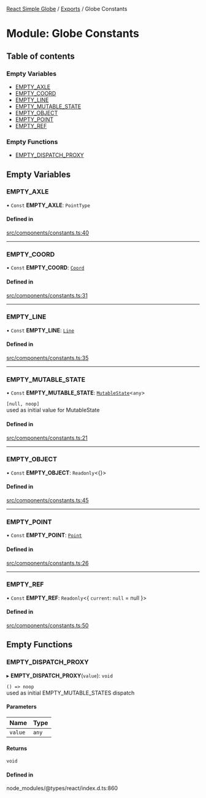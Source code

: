 [React Simple Globe](../README.md) / [Exports](../modules.md) / Globe Constants

# Module: Globe Constants

## Table of contents

### Empty Variables

- [EMPTY\_AXLE](Globe_Constants.md#empty_axle)
- [EMPTY\_COORD](Globe_Constants.md#empty_coord)
- [EMPTY\_LINE](Globe_Constants.md#empty_line)
- [EMPTY\_MUTABLE\_STATE](Globe_Constants.md#empty_mutable_state)
- [EMPTY\_OBJECT](Globe_Constants.md#empty_object)
- [EMPTY\_POINT](Globe_Constants.md#empty_point)
- [EMPTY\_REF](Globe_Constants.md#empty_ref)

### Empty Functions

- [EMPTY\_DISPATCH\_PROXY](Globe_Constants.md#empty_dispatch_proxy)

## Empty Variables

### EMPTY\_AXLE

• `Const` **EMPTY\_AXLE**: `PointType`

#### Defined in

[src/components/constants.ts:40](https://github.com/Gaushao/d3-react-globe/blob/636f719/src/components/constants.ts#L40)

___

### EMPTY\_COORD

• `Const` **EMPTY\_COORD**: [`Coord`](../classes/Globe_Classes.Coord.md)

#### Defined in

[src/components/constants.ts:31](https://github.com/Gaushao/d3-react-globe/blob/636f719/src/components/constants.ts#L31)

___

### EMPTY\_LINE

• `Const` **EMPTY\_LINE**: [`Line`](../classes/Globe_Classes.Line.md)

#### Defined in

[src/components/constants.ts:35](https://github.com/Gaushao/d3-react-globe/blob/636f719/src/components/constants.ts#L35)

___

### EMPTY\_MUTABLE\_STATE

• `Const` **EMPTY\_MUTABLE\_STATE**: [`MutableState`](Globe_Types.md#mutablestate)<`any`\>

`[null, noop]`\
used as initial value for MutableState

#### Defined in

[src/components/constants.ts:21](https://github.com/Gaushao/d3-react-globe/blob/636f719/src/components/constants.ts#L21)

___

### EMPTY\_OBJECT

• `Const` **EMPTY\_OBJECT**: `Readonly`<{}\>

#### Defined in

[src/components/constants.ts:45](https://github.com/Gaushao/d3-react-globe/blob/636f719/src/components/constants.ts#L45)

___

### EMPTY\_POINT

• `Const` **EMPTY\_POINT**: [`Point`](../classes/Globe_Classes.Point.md)

#### Defined in

[src/components/constants.ts:26](https://github.com/Gaushao/d3-react-globe/blob/636f719/src/components/constants.ts#L26)

___

### EMPTY\_REF

• `Const` **EMPTY\_REF**: `Readonly`<{ `current`: ``null`` = null }\>

#### Defined in

[src/components/constants.ts:50](https://github.com/Gaushao/d3-react-globe/blob/636f719/src/components/constants.ts#L50)

## Empty Functions

### EMPTY\_DISPATCH\_PROXY

▸ **EMPTY_DISPATCH_PROXY**(`value`): `void`

`() => noop`\
used as initial EMPTY_MUTABLE_STATES dispatch

#### Parameters

| Name | Type |
| :------ | :------ |
| `value` | `any` |

#### Returns

`void`

#### Defined in

node_modules/@types/react/index.d.ts:860
